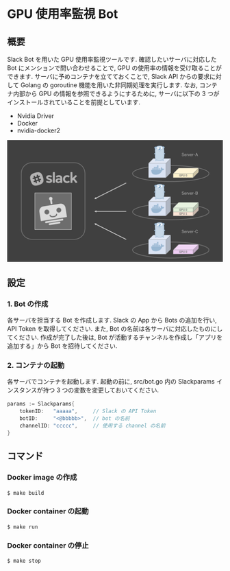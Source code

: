 # GPU 使用率監視 Bot 

## 概要
Slack Bot を用いた GPU 使用率監視ツールです. 
確認したいサーバに対応した Bot にメンションで問い合わせることで, GPU の使用率の情報を受け取ることができます. 
サーバに予めコンテナを立てておくことで, Slack API からの要求に対して Golang の goroutine 機能を用いた非同期処理を実行します.
なお, コンテナ内部から GPU の情報を参照できるようにするために, サーバに以下の 3 つがインストールされていることを前提としています.

- Nvidia Driver 
- Docker 
- nvidia-docker2

![summary-img](./assets/summary.png)


## 設定

### 1. Bot の作成
各サーバを担当する Bot を作成します. 
Slack の App から Bots の追加を行い, API Token を取得してください.
また, Bot の名前は各サーバに対応したものにしてください. 
作成が完了した後は, Bot が活動するチャンネルを作成し「アプリを追加する」から Bot を招待してください. 

### 2. コンテナの起動
各サーバでコンテナを起動します.
起動の前に, src/bot.go 内の Slackparams インスタンスが持つ 3 つの変数を変更しておいてください.

```go
params := Slackparams{
    tokenID:   "aaaaa",     // Slack の API Token
    botID:     "<@bbbbb>",  // bot の名前
    channelID: "ccccc",     // 使用する channel の名前
}
```


## コマンド

### Docker image の作成
```
$ make build
```

### Docker container の起動
```
$ make run
```

### Docker container の停止
```
$ make stop
```
